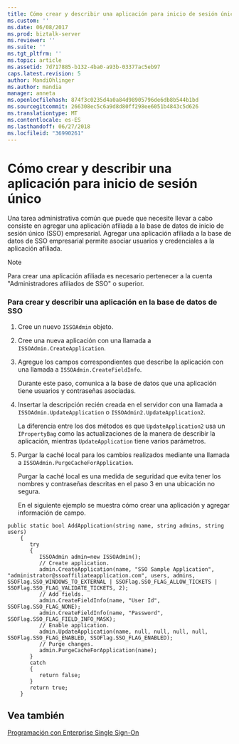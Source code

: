 ```yaml
---
title: Cómo crear y describir una aplicación para inicio de sesión único | Microsoft Docs
ms.custom: ''
ms.date: 06/08/2017
ms.prod: biztalk-server
ms.reviewer: ''
ms.suite: ''
ms.tgt_pltfrm: ''
ms.topic: article
ms.assetid: 7d717885-b132-4ba0-a93b-03377ac5eb97
caps.latest.revision: 5
author: MandiOhlinger
ms.author: mandia
manager: anneta
ms.openlocfilehash: 874f3c0235d4a0a84d98905796de6db8b544b1bd
ms.sourcegitcommit: 266308ec5c6a9d8d80ff298ee6051b4843c5d626
ms.translationtype: MT
ms.contentlocale: es-ES
ms.lasthandoff: 06/27/2018
ms.locfileid: "36990261"
---
```

# <a name="how-to-create-and-describe-an-application-to-single-sign-on"></a>Cómo crear y describir una aplicación para inicio de sesión único
Una tarea administrativa común que puede que necesite llevar a cabo consiste en agregar una aplicación afiliada a la base de datos de inicio de sesión único (SSO) empresarial. Agregar una aplicación afiliada a la base de datos de SSO empresarial permite asociar usuarios y credenciales a la aplicación afiliada.  
  
> [!NOTE]
>  Para crear una aplicación afiliada es necesario pertenecer a la cuenta "Administradores afiliados de SSO" o superior.  
  
### <a name="to-create-and-describe-an-application-in-the-sso-database"></a>Para crear y describir una aplicación en la base de datos de SSO  
  
1. Cree un nuevo `ISSOAdmin` objeto.  
  
2. Cree una nueva aplicación con una llamada a `ISSOAdmin.CreateApplication`.  
  
3. Agregue los campos correspondientes que describe la aplicación con una llamada a `ISSOAdmin.CreateFieldInfo`.  
  
    Durante este paso, comunica a la base de datos que una aplicación tiene usuarios y contraseñas asociadas.  
  
4. Insertar la descripción recién creada en el servidor con una llamada a `ISSOAdmin.UpdateApplication` o `ISSOAdmin2.UpdateApplication2`.  
  
    La diferencia entre los dos métodos es que `UpdateApplication2` usa un `IPropertyBag` como las actualizaciones de la manera de describir la aplicación, mientras `UpdateApplication` tiene varios parámetros.  
  
5. Purgar la caché local para los cambios realizados mediante una llamada a `ISSOAdmin.PurgeCacheForApplication`.  
  
    Purgar la caché local es una medida de seguridad que evita tener los nombres y contraseñas descritas en el paso 3 en una ubicación no segura.  
  
   En el siguiente ejemplo se muestra cómo crear una aplicación y agregar información de campo.  
  
```  
public static bool AddApplication(string name, string admins, string users)  
    {  
       try  
       {  
          ISSOAdmin admin=new ISSOAdmin();  
          // Create application.  
          admin.CreateApplication(name, "SSO Sample Application", "administrator@ssoaffiliateapplication.com", users, admins, SSOFlag.SSO_WINDOWS_TO_EXTERNAL | SSOFlag.SSO_FLAG_ALLOW_TICKETS | SSOFlag.SSO_FLAG_VALIDATE_TICKETS, 2);  
          // Add fields.  
          admin.CreateFieldInfo(name, "User Id", SSOFlag.SSO_FLAG_NONE);  
          admin.CreateFieldInfo(name, "Password", SSOFlag.SSO_FLAG_FIELD_INFO_MASK);  
          // Enable application.  
          admin.UpdateApplication(name, null, null, null, null, SSOFlag.SSO_FLAG_ENABLED, SSOFlag.SSO_FLAG_ENABLED);  
          // Purge changes.  
          admin.PurgeCacheForApplication(name);  
       }  
       catch  
       {  
          return false;  
       }  
       return true;  
    }  
```  
  
## <a name="see-also"></a>Vea también  
 [Programación con Enterprise Single Sign-On](../core/programming-with-enterprise-single-sign-on.md)